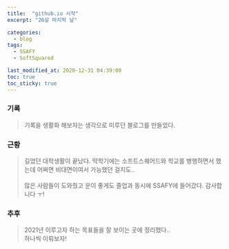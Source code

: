 ```yaml
---
title:  "github.io 시작"
excerpt: "26살 마지막 날"

categories:
  - blog
tags:
  - SSAFY
  - SoftSquared

last_modified_at: 2020-12-31 04:39:00
toc: true
toc_sticky: true
---
```


### 기록

> 기록을 생활화 해보자는 생각으로 미루던 블로그를 만들었다.

### 근황 

> 길었던 대학생활이 끝났다. 막학기에는 소프트스퀘어드와 학교를 병행하면서 했는데 어쩌면 비대면이여서 가능했던 걸지도..\
\
> 많은 사람들이 도와줬고 운이 좋게도 졸업과 동시에 SSAFY에 들어갔다. 감사합니다 ㅜ!

### 추후

> 2021년 이루고자 하는 목표들을 잘 보이는 곳에 정리했다.. \
하나씩 이뤄보자!